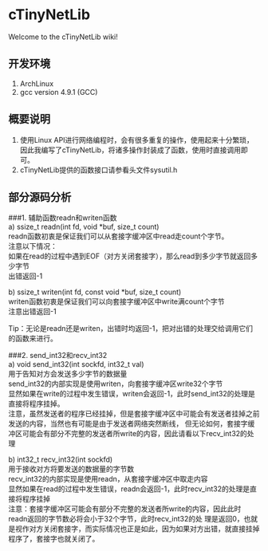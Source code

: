 # cTinyNetLib
Welcome to the cTinyNetLib wiki!

## 开发环境
1. ArchLinux
2. gcc version 4.9.1 (GCC)

## 概要说明
1. 使用Linux API进行网络编程时，会有很多重复的操作，使用起来十分繁琐，因此我编写了cTinyNetLib，将诸多操作封装成了函数，使用时直接调用即可。                    
2. cTinyNetLib提供的函数接口请参看头文件sysutil.h                 

## 部分源码分析
###1. 辅助函数readn和writen函数                
  a) ssize_t readn(int fd, void *buf, size_t count)            
     readn函数初衷是保证我们可以从套接字缓冲区中read走count个字节。              
     注意以下情况：                   
      如果在read的过程中遇到EOF（对方关闭套接字），那么read到多少字节就返回多少字节                  
      出错返回-1                    
 
  b) ssize_t writen(int fd, const void *buf, size_t count)                  
     writen函数初衷是保证我们可以向套接字缓冲区中write满count个字节                  
     注意出错返回-1                  
 
  Tip：无论是readn还是writen，出错时均返回-1，把对出错的处理交给调用它们的函数来进行。                    

###2. send_int32和recv_int32               
  a) void send_int32(int sockfd, int32_t val)                                  
     用于告知对方会发送多少字节的数据量               
     send_int32的内部实现是使用writen，向套接字缓冲区write32个字节               
     显然如果在write的过程中发生错误，writen会返回-1，此时send_int32的处理是直接将程序挂掉。           
     注意，虽然发送者的程序已经挂掉，但是套接字缓冲区中可能会有发送者挂掉之前发送的内容，当然也有可能是由于发送者网络突然断线，      但无论如何，套接字缓冲区可能会有部分不完整的发送者所write的内容，因此请看以下recv_int32的处理                      
 
  b) int32_t recv_int32(int sockfd)                       
     用于接收对方将要发送的数据量的字节数                                   
     recv_int32的内部实现是使用readn，从套接字缓冲区中取走内容                       
     显然如果在read的过程中发生错误，readn会返回-1，此时recv_int32的处理是直接将程序挂掉                              
     注意：套接字缓冲区可能会有部分不完整的发送者所write的内容，因此此时readn返回的字节数必将会小于32个字节，此时recv_int32的处      理是返回0，也就是视作对方关闭套接字，而实际情况也正是如此，因为如果对方出错，就直接挂掉程序了，套接字也就关闭了。
